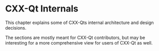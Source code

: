 <!--
SPDX-FileCopyrightText: 2024 Klarälvdalens Datakonsult AB, a KDAB Group company <info@kdab.com>
SPDX-FileContributor: Leon Matthes <leon.matthes@kdab.com>

SPDX-License-Identifier: MIT OR Apache-2.0
-->

# CXX-Qt Internals

This chapter explains some of CXX-Qts internal architecture and design decisions.

The sections are mostly meant for CXX-Qt contributors, but may be interesting for a more comprehensive view for users of CXX-Qt as well.
